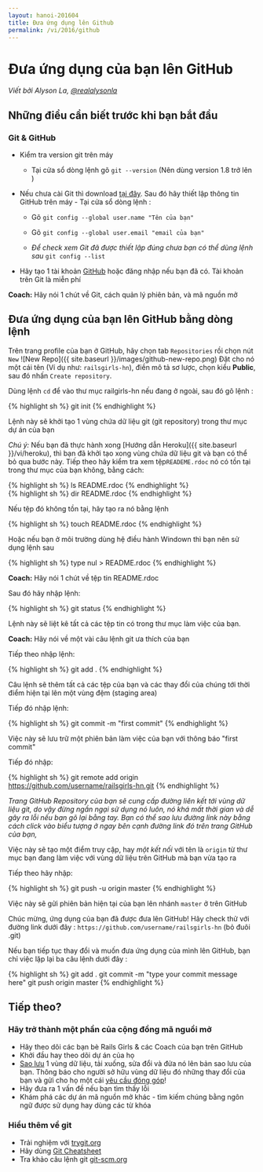 ```yaml
---
layout: hanoi-201604
title: Đưa ứng dụng lên Github
permalink: /vi/2016/github
---
```


# Đưa ứng dụng của bạn lên GitHub

*Viết bởi Alyson La, [@realalysonla](https://www.twitter.com/realalysonla)*

## Những điều cần biết trước khi bạn bắt đầu

### Git & GitHub

* Kiểm tra version git trên máy
	* Tại cửa sổ dòng lệnh gõ  `git --version` (Nên dùng version 1.8 trở lên )

* Nếu chưa cài Git thì download [tại đây](http://git-scm.com/downloads).
	Sau đó hãy thiết lập thông tin GitHub trên máy -  Tại cửa sổ dòng lệnh :
	* Gõ `git config --global user.name "Tên của bạn"`
	* Gõ `git config --global user.email "email của bạn"`

	* _Để check xem Git đã được thiết lập đúng chưa bạn có thể dùng lệnh sau_ `git config --list`

* Hãy tạo 1 tài khoản [GitHub](https://github.com) hoặc đăng nhập nếu bạn đã có. Tài khoản trên Git là miễn phí

**Coach:** Hãy nói 1 chút về Git, cách quản lý phiên bản, và mã nguồn mở

## Đưa ứng dụng của bạn lên GitHub bằng dòng lệnh

Trên trang profile của bạn ở GitHub, hãy chọn tab `Repositories` rồi chọn nút `New` ![New Repo]({{ site.baseurl }}/images/github-new-repo.png) Đặt cho nó một cái tên  (Ví dụ như: `railsgirls-hn`), điền mô tả sơ lược, chọn kiểu **Public**, sau đó nhấn `Create repository`.

Dùng lệnh `cd` để vào thư mục railgirls-hn nếu đang ở ngoài, sau đó gõ lệnh :

{% highlight sh %}
git init
{% endhighlight %}

Lệnh này sẽ khởi tạo 1 vùng chứa dữ liệu git (git repository) trong thư mục dự án của bạn

*Chú ý:* Nếu bạn đã thực hành xong [Hướng dẫn Heroku]({{ site.baseurl }}/vi/heroku), thì bạn đã khởi tạo xong vùng chứa dữ liệu git và bạn có thể bỏ qua bước này.
Tiếp theo hãy kiểm tra xem tệp`READEME.rdoc` nó có tồn tại trong thư mục của bạn không, bằng cách:

<div class="os-specific">
  <div class="nix">
    {% highlight sh %}
    ls README.rdoc
    {% endhighlight %}
  </div>
  <div class="win">
    {% highlight sh %}
    dir README.rdoc
    {% endhighlight %}
  </div>
</div>

Nếu tệp đó không tồn tại, hãy tạo ra nó bằng lệnh

{% highlight sh %}
touch README.rdoc
{% endhighlight %}

Hoặc nếu bạn ở môi trường dùng hệ điều hành Windown thì bạn nên sử dụng lệnh sau

{% highlight sh %}
type nul > README.rdoc
{% endhighlight %}

**Coach:** Hãy nói 1 chút về tệp tin README.rdoc

Sau đó hãy nhập lệnh:

{% highlight sh %}
git status
{% endhighlight %}

Lệnh này sẽ liệt kê tất cả các tệp tin có trong thư mục làm việc của bạn.

**Coach:** Hãy nói về một vài câu lệnh git ưa thích của bạn

Tiếp theo nhập lệnh:

{% highlight sh %}
git add .
{% endhighlight %}

Câu lệnh sẽ thêm tất cả các tệp của bạn và các thay đổi của chúng tới thời điểm hiện tại lên một vùng đệm (staging area)

Tiếp đó nhập lệnh:

{% highlight sh %}
git commit -m "first commit"
{% endhighlight %}

Việc này sẽ lưu trữ một phiên bản làm việc của bạn với thông báo "first commit"

Tiếp đó nhập:

{% highlight sh %}
git remote add origin https://github.com/username/railsgirls-hn.git
{% endhighlight %}

_Trang GitHub Repository của bạn sẽ cung cấp đường liên kết tới vùng dữ liệu git, do vậy đừng ngần ngại sử dụng nó luôn, nó khá mất thời gian và dễ gây ra lỗi nếu bạn gõ lại bằng tay. Bạn có thể sao lưu đường link này bằng cách click vào biểu tượng ở ngay bên cạnh đường link đó trên trang GitHub của bạn,_

Việc này sẽ tạo một điểm truy cập, hay  _một kết nối_ với tên là `origin` từ thư mục bạn đang làm việc với vùng dữ liệu trên GitHub mà bạn vừa tạo ra

Tiếp theo hãy nhập:

{% highlight sh %}
git push -u origin master
{% endhighlight %}

Việc này sẽ gửi phiên bản hiện tại của bạn lên nhánh `master` ở trên GitHub

Chúc mừng, ứng dụng của bạn đã được đưa lên GitHub! Hãy check thử với đường link dưới đây : `https://github.com/username/railsgirls-hn` (bỏ đuôi .git)

Nếu bạn tiếp tục thay đổi và muốn đưa ứng dụng của mình lên GitHub, bạn chỉ việc lặp lại ba câu lệnh dưới đây :

{% highlight sh %}
git add .
git commit -m "type your commit message here"
git push origin master
{% endhighlight %}

## Tiếp theo?

### Hãy trở thành một phần của cộng đồng mã nguồi mở

 * Hãy theo dõi các bạn bè  Rails Girls & các Coach của bạn trên GitHub
 * Khởi đầu hay theo dõi dự án của họ
 * [Sao lưu](https://help.github.com/articles/fork-a-repo) 1 vùng dữ liệu, tải xuống, sửa đổi và đửa nó lên bản sao lưu của bạn. Thông báo cho người sở hữu vùng dữ liệu đó những thay đổi của bạn và gửi cho họ một cái [yêu cầu đóng góp](https://help.github.com/articles/using-pull-requests)!
 * Hãy đưa ra 1 vấn đề nếu bạn tìm thấy lỗi
 * Khám phá các dự án mã nguồn mở khác - tìm kiếm chúng bằng ngôn ngữ được sử dụng hay dùng các từ khóa

### Hiểu thêm về git

 * Trải nghiệm với [trygit.org](http://try.github.io/)
 * Hãy dùng [Git Cheatsheet](https://na1.salesforce.com/help/doc/en/salesforce_git_developer_cheatsheet.pdf)
 * Tra khảo câu lệnh git [git-scm.org](http://git-scm.com/)
